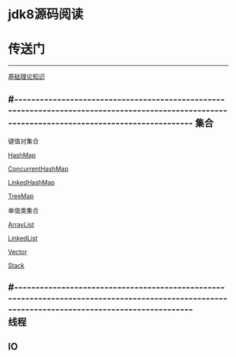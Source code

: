 # jdk8源码阅读  
# 传送门
-----------------------------------------------------------------------------------------------------------------------------------------------

[基础理论知识](https://github.com/151119011148/jdk8-read/tree/master/mds/Basic.md)

#-----------------------------------------------------------------------------------------------------------------------------------------------
集合
-----------------------------------------------------------------------------------------------------------------------------------------------

键值对集合

[HashMap](https://github.com/151119011148/jdk8-read/tree/master/mds/HashMap.md)

[ConcurrentHashMap](https://github.com/151119011148/jdk8-read/tree/master/mds/ConcurrentHashMap.md)

[LinkedHashMap](https://github.com/151119011148/jdk8-read/tree/master/mds/Linkedhashmap.md)

[TreeMap](https://github.com/151119011148/jdk8-read/tree/master/mds/Treemap.md)

单值类集合

[ArrayList](https://github.com/151119011148/jdk8-read/tree/master/mds/ArrayList.md)

[LinkedList](https://github.com/151119011148/jdk8-read/tree/master/mds/LinkedList.md)

[Vector](https://github.com/151119011148/jdk8-read/tree/master/mds/Vector.md)

[Stack](https://github.com/151119011148/jdk8-read/tree/master/mds/Stack.md)

#-----------------------------------------------------------------------------------------------------------------------------------------------      
线程
-----------------------------------------------------------------------------------------------------------------------------------------------

  
  
  
  
  
  
  IO
 ----------------------------------------------------------------------------------------------------------------------------------------------- 